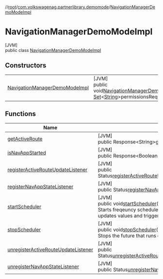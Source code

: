 //[root](../../../index.md)/[com.volkswagenag.partnerlibrary.demomode](../index.md)/[NavigationManagerDemoModeImpl](index.md)

# NavigationManagerDemoModeImpl

[JVM]\
public class [NavigationManagerDemoModeImpl](index.md)

## Constructors

| | |
|---|---|
| [NavigationManagerDemoModeImpl](-navigation-manager-demo-mode-impl.md) | [JVM]<br>public void[NavigationManagerDemoModeImpl](-navigation-manager-demo-mode-impl.md)(Contextcontext, [Set](https://docs.oracle.com/javase/8/docs/api/java/util/Set.html)&lt;[String](https://docs.oracle.com/javase/8/docs/api/java/lang/String.html)&gt;permissionsRequested) |

## Functions

| Name | Summary |
|---|---|
| [getActiveRoute](get-active-route.md) | [JVM]<br>public Response&lt;String&gt;[getActiveRoute](get-active-route.md)() |
| [isNavAppStarted](is-nav-app-started.md) | [JVM]<br>public Response&lt;Boolean&gt;[isNavAppStarted](is-nav-app-started.md)() |
| [registerActiveRouteUpdateListener](register-active-route-update-listener.md) | [JVM]<br>public Status[registerActiveRouteUpdateListener](register-active-route-update-listener.md)(ActiveRouteUpdateListeneractiveRouteUpdateListener) |
| [registerNavAppStateListener](register-nav-app-state-listener.md) | [JVM]<br>public Status[registerNavAppStateListener](register-nav-app-state-listener.md)(NavAppStateListenerlistener) |
| [startScheduler](start-scheduler.md) | [JVM]<br>public void[startScheduler](start-scheduler.md)()<br>Starts freqeuncy scheduler runnable, that runs every mChangeFrequencySecs seconds and updates values and triggers listeners if necessary. |
| [stopScheduler](stop-scheduler.md) | [JVM]<br>public void[stopScheduler](stop-scheduler.md)()<br>Stops the future that runs every mChangeFrequencySecs seconds to update values. |
| [unregisterActiveRouteUpdateListener](unregister-active-route-update-listener.md) | [JVM]<br>public Status[unregisterActiveRouteUpdateListener](unregister-active-route-update-listener.md)(ActiveRouteUpdateListeneractiveRouteUpdateListener) |
| [unregisterNavAppStateListener](unregister-nav-app-state-listener.md) | [JVM]<br>public Status[unregisterNavAppStateListener](unregister-nav-app-state-listener.md)(NavAppStateListenerlistener) |
